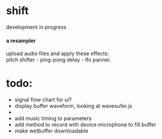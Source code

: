 # shift

development in progress

#### a resampler
upload audio files and apply these effects:  
pitch shifter - ping-pong delay - lfo panner. 


# todo: 
- signal flow chart for ui? 
- display buffer waveform, looking at wavesufer.js
- 
- add music timing to parameters
- add method to record with device microphone to fill buffer
- make wetbuffer downloadable
